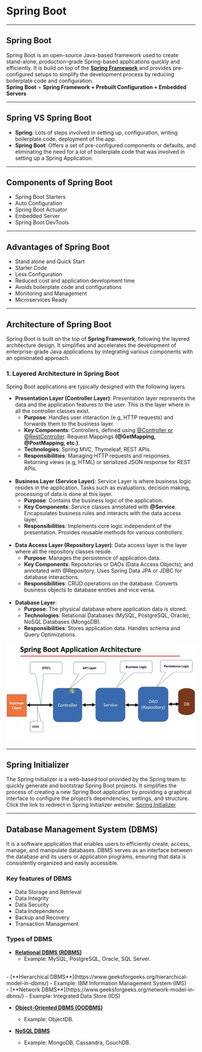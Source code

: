 # Spring Boot

---

## Spring Boot
Spring Boot is an open-source Java-based framework used to create stand-alone, production-grade Spring-based applications quickly and efficiently. It is build on top of the [**Spring Framework**](https://github.com/ashok07-ai/basics-of-spring-framework) and provides pre-configured setups to simplify the development process by reducing boilerplate code and configuration. <br>
**Spring Boot** = **Spring Framework + Prebuilt Configuration + Embedded Servers**

---

## Spring VS Spring Boot
- **Spring**: Lots of steps involved in setting up, configuration, writing boilerplate code, deployment of the app.
- **Spring Boot**: Offers a set of pre-configured components or defaults, and eliminating the need for a lot of boilerplate code that was involved in setting up a Spring Application.

---

## Components of Spring Boot
- Spring Boot Starters
- Auto Configuration
- Spring Boot Actuator
- Embedded Server
- Spring Boot DevTools

---

## Advantages of Spring Boot
- Stand alone and Quick Start
- Starter Code
- Less Configuration
- Reduced cost and application development time
- Avoids boilerplate code and configurations
- Monitoring and Management
- Microservices Ready

---

## Architecture of Spring Boot
Spring Boot is built on the top of **Spring Framework**, following the layered architecture design. It simplifies and accelerates the development of enterprise-grade Java applications by integrating various components with an opinionated approach.

### 1. Layered Architecture in Spring Boot
Spring Boot applications are typically designed with the following layers.
- **Presentation Layer (Controller Layer)**: Presentation layer represents the data and the application features to the user. This is the layer where in all the controller classes exist.
  - **Purpose**: Handles user interaction (e.g, HTTP requests) and forwards them to the business layer.
  - **Key Components**: Controllers, defined using [@Controller or @RestController](https://docs.spring.io/spring-boot/tutorial/first-application/index.html#getting-started.first-application.code.mvc-annotations). Request Mappings **(@GetMapping, @PostMapping, etc.)**.
  - **Technologies**: Spring MVC, Thymeleaf, REST APIs.
  - **Responsibilities**: Managing HTTP requests and responses. Returning views (e.g, HTML) or serialized JSON response for REST APIs.
<br><br>
- **Business Layer (Service Layer)**: Service Layer is where business logic resides in the application. Tasks such as evaluations, decision making, processing of data is done at this layer.
  - **Purpose**: Contains the business logic of the application.
  - **Key Components**: Service classes annotated with **@Service**. Encapsulates business rules and interacts with the data access layer.
  - **Responsibilities**: Implements core logic independent of the presentation. Provides reusable methods for various controllers.<br><br>
- **Data Access Layer (Repository Layer)**: Data access layer is the layer where all the repository classes reside.
  - **Purpose**: Manages the persistence of application data.
  - **Key Components**: Repositories or DAOs (Data Access Objects), and annotated with @Repository. Uses Spring Data JPA or JDBC for database interactions.
  - **Responsibilities**: CRUD operations on the database. Converts business objects to database entities and vice versa.
<br><br>
- **Database Layer**:
  - **Purpose**: The physical database where application data is stored.
  - **Technologies**: Relational Databases (MySQL, PostgreSQL, Oracle), NoSQL Databases (MongoDB).
  - **Responsibilities**: Stores application data. Handles schema and Query Optimizations.

![Spring Boot Architecture](./src/images/architecture.png)

---

## Spring Initializer
The Spring Initializer is a web-based tool provided by the Spring team to quickly generate and bootstrap Spring Boot projects. It simplifies the process of creating a new Spring Boot application by providing a graphical interface to configure the project’s dependencies, settings, and structure. <br>
Click the link to redirect in Spring Initializer website: [Spring Initializer](https://start.spring.io/)

---

## Database Management System (DBMS)
It is a software application that enables users to efficiently create, access, manage, and manipulate databases. DBMS serves as an interface between the database and its users or application programs, ensuring that data is consistently organized and easily accessible.

### Key features of DBMS
- Data Storage and Retrieval
- Data Integrity
- Data Security
- Data Independence
- Backup and Recovery
- Transaction Management

### Types of DBMS
- [**Relational DBMS (RDBMS)**](https://www.oracle.com/database/what-is-a-relational-database/#:~:text=The%20software%20used%20to%20store,storage%2C%20access%2C%20and%20performance.)
  - Example: MySQL, PostgreSQL, Oracle, SQL Server.
<br>
- [**Hierarchical DBMS**](https://www.geeksforgeeks.org/hierarchical-model-in-dbms/)
  - Example: IBM Information Management System (IMS)
    <br>
- [**Network DBMS**](https://www.geeksforgeeks.org/network-model-in-dbms/)
  - Example: Integrated Data Store (IDS)
    <br>

- [**Object-Oriented DBMS (OODBMS)**](https://www.geeksforgeeks.org/definition-and-overview-of-odbms/)
  - Example: ObjectDB.
    <br>

- [**NoSQL DBMS**](https://www.mongodb.com/resources/basics/databases/nosql-explained)
  - Example: MongoDB, Cassandra, CouchDB.

